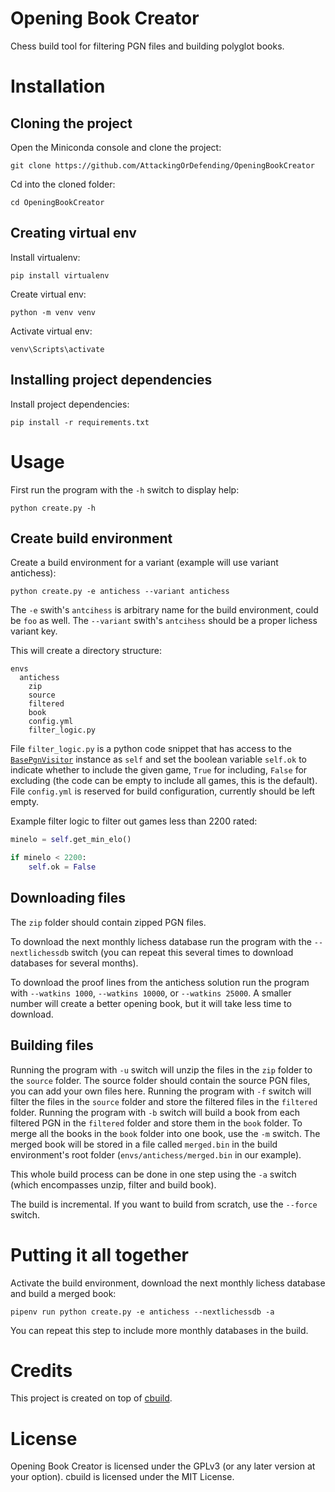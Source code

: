 # Opening Book Creator

Chess build tool for filtering PGN files and building polyglot books.

# Installation

## Cloning the project

Open the Miniconda console and clone the project:

`git clone https://github.com/AttackingOrDefending/OpeningBookCreator`

Cd into the cloned folder:

`cd OpeningBookCreator`

## Creating virtual env

Install virtualenv:

`pip install virtualenv`

Create virtual env:

`python -m venv venv`

Activate virtual env:

`venv\Scripts\activate`

## Installing project dependencies

Install project dependencies:

`pip install -r requirements.txt`

# Usage

First run the program with the `-h` switch to display help:

`python create.py -h`

## Create build environment

Create a build environment for a variant (example will use variant antichess):

`python create.py -e antichess --variant antichess`

The `-e` swith's `antcihess` is arbitrary name for the build environment, could be `foo` as well. The `--variant` swith's `antcihess` should be a proper lichess variant key.

This will create a directory structure:

```
envs
  antichess
    zip
    source
    filtered
    book
    config.yml
    filter_logic.py    
```

File `filter_logic.py` is a python code snippet that has access to the [`BasePgnVisitor`](https://github.com/AttackingOrDefending/OpeningBookCreator/blob/main/buildutils.py#L103) instance as `self` and set the boolean variable `self.ok` to indicate whether to include the given game, `True` for including, `False` for excluding (the code can be empty to include all games, this is the default). File `config.yml` is reserved for build configuration, currently should be left empty.

Example filter logic to filter out games less than 2200 rated:

```python
minelo = self.get_min_elo()

if minelo < 2200:
	self.ok = False
```

## Downloading files

The `zip` folder should contain zipped PGN files.

To download the next monthly lichess database run the program with the `--nextlichessdb` switch (you can repeat this several times to download databases for several months).

To download the proof lines from the antichess solution run the program with `--watkins 1000`, `--watkins 10000`, or `--watkins 25000`. A smaller number will create a better opening book, but it will take less time to download.

## Building files

Running the program with `-u` switch will unzip the files in the `zip` folder to the `source` folder. The source folder should contain the source PGN files, you can add your own files here. Running the program with `-f` switch will filter the files in the `source` folder and store the filtered files in the `filtered` folder. Running the program with `-b` switch will build a book from each filtered PGN in the `filtered` folder and store them in the `book` folder. To merge all the books in the `book` folder into one book, use the `-m` switch. The merged book will be stored in a file called `merged.bin` in the build environment's root folder (`envs/antichess/merged.bin` in our example).

This whole build process can be done in one step using the `-a` switch (which encompasses unzip, filter and build book).

The build is incremental. If you want to build from scratch, use the `--force` switch.

# Putting it all together

Activate the build environment, download the next monthly lichess database and build a merged book:

`pipenv run python create.py -e antichess --nextlichessdb -a`

You can repeat this step to include more monthly databases in the build.

# Credits

This project is created on top of [cbuild](https://github.com/lichapibot/cbuild).

# License

Opening Book Creator is licensed under the GPLv3 (or any later version at your option).
cbuild is licensed under the MIT License.
